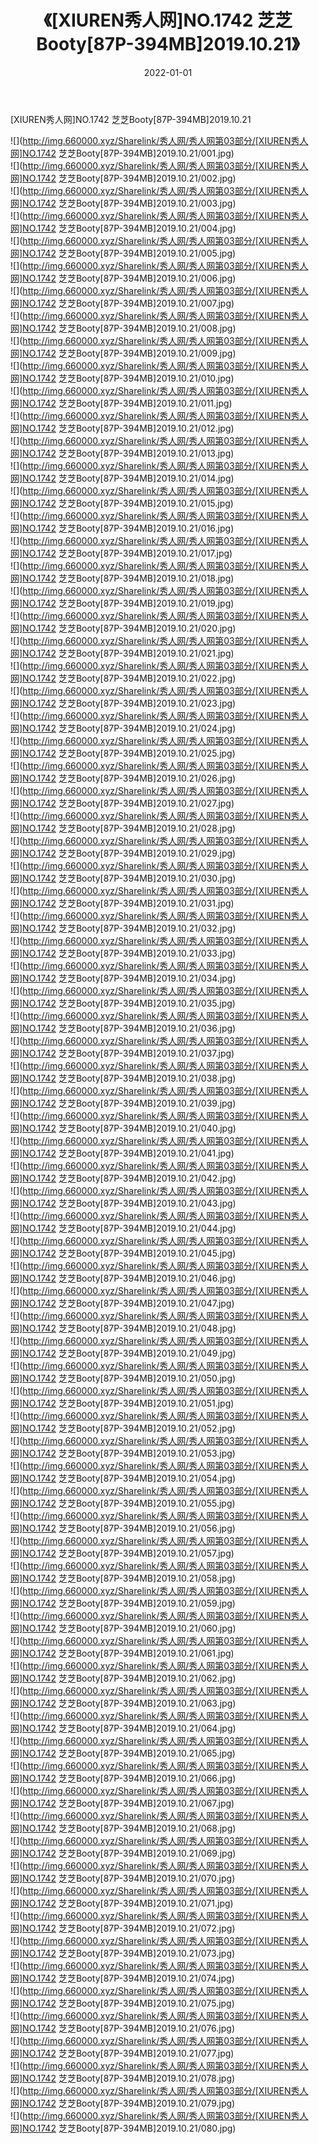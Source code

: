 ﻿---
layout: post
title:  《[XIUREN秀人网]NO.1742 芝芝Booty[87P-394MB]2019.10.21》
date:   2022-01-01
img: http://img.660000.xyz/Sharelink/秀人网/秀人网第03部分/[XIUREN秀人网]NO.1742 芝芝Booty[87P-394MB]2019.10.21/000.jpg
categories: [美女, 清纯, 唯美]
---

[XIUREN秀人网]NO.1742 芝芝Booty[87P-394MB]2019.10.21

 ![](http://img.660000.xyz/Sharelink/秀人网/秀人网第03部分/[XIUREN秀人网]NO.1742 芝芝Booty[87P-394MB]2019.10.21/001.jpg) <br>![](http://img.660000.xyz/Sharelink/秀人网/秀人网第03部分/[XIUREN秀人网]NO.1742 芝芝Booty[87P-394MB]2019.10.21/002.jpg) <br>![](http://img.660000.xyz/Sharelink/秀人网/秀人网第03部分/[XIUREN秀人网]NO.1742 芝芝Booty[87P-394MB]2019.10.21/003.jpg) <br>![](http://img.660000.xyz/Sharelink/秀人网/秀人网第03部分/[XIUREN秀人网]NO.1742 芝芝Booty[87P-394MB]2019.10.21/004.jpg) <br>![](http://img.660000.xyz/Sharelink/秀人网/秀人网第03部分/[XIUREN秀人网]NO.1742 芝芝Booty[87P-394MB]2019.10.21/005.jpg) <br>![](http://img.660000.xyz/Sharelink/秀人网/秀人网第03部分/[XIUREN秀人网]NO.1742 芝芝Booty[87P-394MB]2019.10.21/006.jpg) <br>![](http://img.660000.xyz/Sharelink/秀人网/秀人网第03部分/[XIUREN秀人网]NO.1742 芝芝Booty[87P-394MB]2019.10.21/007.jpg) <br>![](http://img.660000.xyz/Sharelink/秀人网/秀人网第03部分/[XIUREN秀人网]NO.1742 芝芝Booty[87P-394MB]2019.10.21/008.jpg) <br>![](http://img.660000.xyz/Sharelink/秀人网/秀人网第03部分/[XIUREN秀人网]NO.1742 芝芝Booty[87P-394MB]2019.10.21/009.jpg) <br>![](http://img.660000.xyz/Sharelink/秀人网/秀人网第03部分/[XIUREN秀人网]NO.1742 芝芝Booty[87P-394MB]2019.10.21/010.jpg) <br>![](http://img.660000.xyz/Sharelink/秀人网/秀人网第03部分/[XIUREN秀人网]NO.1742 芝芝Booty[87P-394MB]2019.10.21/011.jpg) <br>![](http://img.660000.xyz/Sharelink/秀人网/秀人网第03部分/[XIUREN秀人网]NO.1742 芝芝Booty[87P-394MB]2019.10.21/012.jpg) <br>![](http://img.660000.xyz/Sharelink/秀人网/秀人网第03部分/[XIUREN秀人网]NO.1742 芝芝Booty[87P-394MB]2019.10.21/013.jpg) <br>![](http://img.660000.xyz/Sharelink/秀人网/秀人网第03部分/[XIUREN秀人网]NO.1742 芝芝Booty[87P-394MB]2019.10.21/014.jpg) <br>![](http://img.660000.xyz/Sharelink/秀人网/秀人网第03部分/[XIUREN秀人网]NO.1742 芝芝Booty[87P-394MB]2019.10.21/015.jpg) <br>![](http://img.660000.xyz/Sharelink/秀人网/秀人网第03部分/[XIUREN秀人网]NO.1742 芝芝Booty[87P-394MB]2019.10.21/016.jpg) <br>![](http://img.660000.xyz/Sharelink/秀人网/秀人网第03部分/[XIUREN秀人网]NO.1742 芝芝Booty[87P-394MB]2019.10.21/017.jpg) <br>![](http://img.660000.xyz/Sharelink/秀人网/秀人网第03部分/[XIUREN秀人网]NO.1742 芝芝Booty[87P-394MB]2019.10.21/018.jpg) <br>![](http://img.660000.xyz/Sharelink/秀人网/秀人网第03部分/[XIUREN秀人网]NO.1742 芝芝Booty[87P-394MB]2019.10.21/019.jpg) <br>![](http://img.660000.xyz/Sharelink/秀人网/秀人网第03部分/[XIUREN秀人网]NO.1742 芝芝Booty[87P-394MB]2019.10.21/020.jpg) <br>![](http://img.660000.xyz/Sharelink/秀人网/秀人网第03部分/[XIUREN秀人网]NO.1742 芝芝Booty[87P-394MB]2019.10.21/021.jpg) <br>![](http://img.660000.xyz/Sharelink/秀人网/秀人网第03部分/[XIUREN秀人网]NO.1742 芝芝Booty[87P-394MB]2019.10.21/022.jpg) <br>![](http://img.660000.xyz/Sharelink/秀人网/秀人网第03部分/[XIUREN秀人网]NO.1742 芝芝Booty[87P-394MB]2019.10.21/023.jpg) <br>![](http://img.660000.xyz/Sharelink/秀人网/秀人网第03部分/[XIUREN秀人网]NO.1742 芝芝Booty[87P-394MB]2019.10.21/024.jpg) <br>![](http://img.660000.xyz/Sharelink/秀人网/秀人网第03部分/[XIUREN秀人网]NO.1742 芝芝Booty[87P-394MB]2019.10.21/025.jpg) <br>![](http://img.660000.xyz/Sharelink/秀人网/秀人网第03部分/[XIUREN秀人网]NO.1742 芝芝Booty[87P-394MB]2019.10.21/026.jpg) <br>![](http://img.660000.xyz/Sharelink/秀人网/秀人网第03部分/[XIUREN秀人网]NO.1742 芝芝Booty[87P-394MB]2019.10.21/027.jpg) <br>![](http://img.660000.xyz/Sharelink/秀人网/秀人网第03部分/[XIUREN秀人网]NO.1742 芝芝Booty[87P-394MB]2019.10.21/028.jpg) <br>![](http://img.660000.xyz/Sharelink/秀人网/秀人网第03部分/[XIUREN秀人网]NO.1742 芝芝Booty[87P-394MB]2019.10.21/029.jpg) <br>![](http://img.660000.xyz/Sharelink/秀人网/秀人网第03部分/[XIUREN秀人网]NO.1742 芝芝Booty[87P-394MB]2019.10.21/030.jpg) <br>![](http://img.660000.xyz/Sharelink/秀人网/秀人网第03部分/[XIUREN秀人网]NO.1742 芝芝Booty[87P-394MB]2019.10.21/031.jpg) <br>![](http://img.660000.xyz/Sharelink/秀人网/秀人网第03部分/[XIUREN秀人网]NO.1742 芝芝Booty[87P-394MB]2019.10.21/032.jpg) <br>![](http://img.660000.xyz/Sharelink/秀人网/秀人网第03部分/[XIUREN秀人网]NO.1742 芝芝Booty[87P-394MB]2019.10.21/033.jpg) <br>![](http://img.660000.xyz/Sharelink/秀人网/秀人网第03部分/[XIUREN秀人网]NO.1742 芝芝Booty[87P-394MB]2019.10.21/034.jpg) <br>![](http://img.660000.xyz/Sharelink/秀人网/秀人网第03部分/[XIUREN秀人网]NO.1742 芝芝Booty[87P-394MB]2019.10.21/035.jpg) <br>![](http://img.660000.xyz/Sharelink/秀人网/秀人网第03部分/[XIUREN秀人网]NO.1742 芝芝Booty[87P-394MB]2019.10.21/036.jpg) <br>![](http://img.660000.xyz/Sharelink/秀人网/秀人网第03部分/[XIUREN秀人网]NO.1742 芝芝Booty[87P-394MB]2019.10.21/037.jpg) <br>![](http://img.660000.xyz/Sharelink/秀人网/秀人网第03部分/[XIUREN秀人网]NO.1742 芝芝Booty[87P-394MB]2019.10.21/038.jpg) <br>![](http://img.660000.xyz/Sharelink/秀人网/秀人网第03部分/[XIUREN秀人网]NO.1742 芝芝Booty[87P-394MB]2019.10.21/039.jpg) <br>![](http://img.660000.xyz/Sharelink/秀人网/秀人网第03部分/[XIUREN秀人网]NO.1742 芝芝Booty[87P-394MB]2019.10.21/040.jpg) <br>![](http://img.660000.xyz/Sharelink/秀人网/秀人网第03部分/[XIUREN秀人网]NO.1742 芝芝Booty[87P-394MB]2019.10.21/041.jpg) <br>![](http://img.660000.xyz/Sharelink/秀人网/秀人网第03部分/[XIUREN秀人网]NO.1742 芝芝Booty[87P-394MB]2019.10.21/042.jpg) <br>![](http://img.660000.xyz/Sharelink/秀人网/秀人网第03部分/[XIUREN秀人网]NO.1742 芝芝Booty[87P-394MB]2019.10.21/043.jpg) <br>![](http://img.660000.xyz/Sharelink/秀人网/秀人网第03部分/[XIUREN秀人网]NO.1742 芝芝Booty[87P-394MB]2019.10.21/044.jpg) <br>![](http://img.660000.xyz/Sharelink/秀人网/秀人网第03部分/[XIUREN秀人网]NO.1742 芝芝Booty[87P-394MB]2019.10.21/045.jpg) <br>![](http://img.660000.xyz/Sharelink/秀人网/秀人网第03部分/[XIUREN秀人网]NO.1742 芝芝Booty[87P-394MB]2019.10.21/046.jpg) <br>![](http://img.660000.xyz/Sharelink/秀人网/秀人网第03部分/[XIUREN秀人网]NO.1742 芝芝Booty[87P-394MB]2019.10.21/047.jpg) <br>![](http://img.660000.xyz/Sharelink/秀人网/秀人网第03部分/[XIUREN秀人网]NO.1742 芝芝Booty[87P-394MB]2019.10.21/048.jpg) <br>![](http://img.660000.xyz/Sharelink/秀人网/秀人网第03部分/[XIUREN秀人网]NO.1742 芝芝Booty[87P-394MB]2019.10.21/049.jpg) <br>![](http://img.660000.xyz/Sharelink/秀人网/秀人网第03部分/[XIUREN秀人网]NO.1742 芝芝Booty[87P-394MB]2019.10.21/050.jpg) <br>![](http://img.660000.xyz/Sharelink/秀人网/秀人网第03部分/[XIUREN秀人网]NO.1742 芝芝Booty[87P-394MB]2019.10.21/051.jpg) <br>![](http://img.660000.xyz/Sharelink/秀人网/秀人网第03部分/[XIUREN秀人网]NO.1742 芝芝Booty[87P-394MB]2019.10.21/052.jpg) <br>![](http://img.660000.xyz/Sharelink/秀人网/秀人网第03部分/[XIUREN秀人网]NO.1742 芝芝Booty[87P-394MB]2019.10.21/053.jpg) <br>![](http://img.660000.xyz/Sharelink/秀人网/秀人网第03部分/[XIUREN秀人网]NO.1742 芝芝Booty[87P-394MB]2019.10.21/054.jpg) <br>![](http://img.660000.xyz/Sharelink/秀人网/秀人网第03部分/[XIUREN秀人网]NO.1742 芝芝Booty[87P-394MB]2019.10.21/055.jpg) <br>![](http://img.660000.xyz/Sharelink/秀人网/秀人网第03部分/[XIUREN秀人网]NO.1742 芝芝Booty[87P-394MB]2019.10.21/056.jpg) <br>![](http://img.660000.xyz/Sharelink/秀人网/秀人网第03部分/[XIUREN秀人网]NO.1742 芝芝Booty[87P-394MB]2019.10.21/057.jpg) <br>![](http://img.660000.xyz/Sharelink/秀人网/秀人网第03部分/[XIUREN秀人网]NO.1742 芝芝Booty[87P-394MB]2019.10.21/058.jpg) <br>![](http://img.660000.xyz/Sharelink/秀人网/秀人网第03部分/[XIUREN秀人网]NO.1742 芝芝Booty[87P-394MB]2019.10.21/059.jpg) <br>![](http://img.660000.xyz/Sharelink/秀人网/秀人网第03部分/[XIUREN秀人网]NO.1742 芝芝Booty[87P-394MB]2019.10.21/060.jpg) <br>![](http://img.660000.xyz/Sharelink/秀人网/秀人网第03部分/[XIUREN秀人网]NO.1742 芝芝Booty[87P-394MB]2019.10.21/061.jpg) <br>![](http://img.660000.xyz/Sharelink/秀人网/秀人网第03部分/[XIUREN秀人网]NO.1742 芝芝Booty[87P-394MB]2019.10.21/062.jpg) <br>![](http://img.660000.xyz/Sharelink/秀人网/秀人网第03部分/[XIUREN秀人网]NO.1742 芝芝Booty[87P-394MB]2019.10.21/063.jpg) <br>![](http://img.660000.xyz/Sharelink/秀人网/秀人网第03部分/[XIUREN秀人网]NO.1742 芝芝Booty[87P-394MB]2019.10.21/064.jpg) <br>![](http://img.660000.xyz/Sharelink/秀人网/秀人网第03部分/[XIUREN秀人网]NO.1742 芝芝Booty[87P-394MB]2019.10.21/065.jpg) <br>![](http://img.660000.xyz/Sharelink/秀人网/秀人网第03部分/[XIUREN秀人网]NO.1742 芝芝Booty[87P-394MB]2019.10.21/066.jpg) <br>![](http://img.660000.xyz/Sharelink/秀人网/秀人网第03部分/[XIUREN秀人网]NO.1742 芝芝Booty[87P-394MB]2019.10.21/067.jpg) <br>![](http://img.660000.xyz/Sharelink/秀人网/秀人网第03部分/[XIUREN秀人网]NO.1742 芝芝Booty[87P-394MB]2019.10.21/068.jpg) <br>![](http://img.660000.xyz/Sharelink/秀人网/秀人网第03部分/[XIUREN秀人网]NO.1742 芝芝Booty[87P-394MB]2019.10.21/069.jpg) <br>![](http://img.660000.xyz/Sharelink/秀人网/秀人网第03部分/[XIUREN秀人网]NO.1742 芝芝Booty[87P-394MB]2019.10.21/070.jpg) <br>![](http://img.660000.xyz/Sharelink/秀人网/秀人网第03部分/[XIUREN秀人网]NO.1742 芝芝Booty[87P-394MB]2019.10.21/071.jpg) <br>![](http://img.660000.xyz/Sharelink/秀人网/秀人网第03部分/[XIUREN秀人网]NO.1742 芝芝Booty[87P-394MB]2019.10.21/072.jpg) <br>![](http://img.660000.xyz/Sharelink/秀人网/秀人网第03部分/[XIUREN秀人网]NO.1742 芝芝Booty[87P-394MB]2019.10.21/073.jpg) <br>![](http://img.660000.xyz/Sharelink/秀人网/秀人网第03部分/[XIUREN秀人网]NO.1742 芝芝Booty[87P-394MB]2019.10.21/074.jpg) <br>![](http://img.660000.xyz/Sharelink/秀人网/秀人网第03部分/[XIUREN秀人网]NO.1742 芝芝Booty[87P-394MB]2019.10.21/075.jpg) <br>![](http://img.660000.xyz/Sharelink/秀人网/秀人网第03部分/[XIUREN秀人网]NO.1742 芝芝Booty[87P-394MB]2019.10.21/076.jpg) <br>![](http://img.660000.xyz/Sharelink/秀人网/秀人网第03部分/[XIUREN秀人网]NO.1742 芝芝Booty[87P-394MB]2019.10.21/077.jpg) <br>![](http://img.660000.xyz/Sharelink/秀人网/秀人网第03部分/[XIUREN秀人网]NO.1742 芝芝Booty[87P-394MB]2019.10.21/078.jpg) <br>![](http://img.660000.xyz/Sharelink/秀人网/秀人网第03部分/[XIUREN秀人网]NO.1742 芝芝Booty[87P-394MB]2019.10.21/079.jpg) <br>![](http://img.660000.xyz/Sharelink/秀人网/秀人网第03部分/[XIUREN秀人网]NO.1742 芝芝Booty[87P-394MB]2019.10.21/080.jpg) <br>